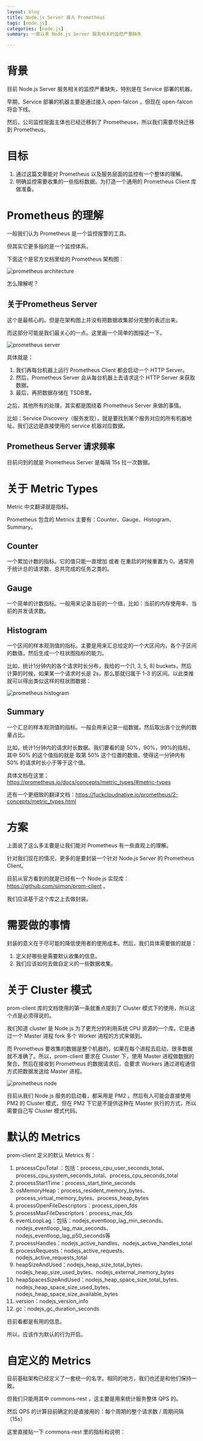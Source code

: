 ```yaml
---
layout: blog
title: Node.js Server 接入 Prometheus
tags: [node.js]
categories: [node.js]
summary: 一直以来 Node.js Server 服务相关的监控严重缺失

---
```


# 背景
目前 Node.js Server 服务相关的监控严重缺失，特别是在 Service 部署的机器。

早期，Service 部署的机器主要是通过接入 open-falcon ，但现在 open-falcon 将会下线。

然后，公司监控层面主体也已经迁移到了 Prometheuse，所以我们需要尽快迁移到 Prometheus。

# 目标
1. 通过这篇文章能对 Prometheus 以及服务层面的监控有一个整体的理解。
2. 明确监控需要收集的一些指标数据。为打造一个通用的 Prometheus Client 库做准备。
# Prometheus 的理解
一般我们认为 Prometheus 是一个监控报警的工具。

但其实它更多指的是一个监控体系。

下面这个是官方文档里给的 Prometheus 架构图：

![prometheus architecture](/static/img/prometheus_architecture.png)

怎么理解呢？

## 关于Prometheus Server
这个是最核心的。但是在架构图上并没有把数据收集部分完整的表述出来。

而这部分可能是我们最关心的一点。这里画一个简单的图描述一下。

![prometheus server](/static/img/prometheus-cs.png)

具体就是：

1. 我们再每台机器上运行 Prometheus Client 都会启动一个 HTTP Server。
2. 然后，Prometheus Server 会从每台机器上去请求这个 HTTP Server 来获取数据。
3. 最后，再把数据存储在 TSDB里。


之后，其他所有的处理，其实都是围绕着 Prometheus Server 来做的事情。

比如：Service Discovery（服务发现），就是要找到某个服务对应的所有机器地址。我们这边是直接使用的 service 机器对应数据。

## Prometheus Server 请求频率
目前问到的就是 Prometheus Server 是每隔 15s 拉一次数据。

# 关于 Metric Types
Metric 中文翻译就是指标。

Prometheus 包含的 Metrics 主要有：Counter、Gauge、Histogram、Summary。

## Counter
一个累加计数的指标。它的值只能一直增加 或者 在重启的时候重置为 0。通常用于统计总的请求数、总共完成的任务之类的。

## Gauge
一个简单的计数指标。一般用来记录当前的一个值，比如：当前的内存使用率、当前的并发请求数。

## Histogram
一个区间的样本观测值的指标。主要是用来汇总给定的一个大区间内，各个子区间的数值，然后生成一个柱状图指标的能力。

比如，统计1分钟内的各个请求时长分布，我给的一个[1, 3, 5, 8] buckets，然后计算的时候，如果某一个请求时长是 2s，那么那就归属于 1-3 的区间。以此类推就可以得出类似这样的柱状图数据：

![prometheus histogram](/static/img/prometheus-histogram.png)

## Summary
一个汇总的样本观测值的指标。一般会用来记录一组数据，然后取出各个比例的数量占比。

比如，统计1分钟内的请求时长数据。我们要看的是 50%，90%，99%的指标，其中 50% 的这个值指的就是 取第 50% 这个位置的数值，使得这一分钟内有 50% 的请求时长小于等于这个值。

具体文档在这里：https://prometheus.io/docs/concepts/metric_types/#metric-types

还有一个更细致的翻译文档：https://fuckcloudnative.io/prometheus/2-concepts/metric_types.html

# 方案
上面说了这么多主要是让我们能对 Prometheus 有一些直观上的理解。

针对我们现在的情况，更多的是要封装一个针对 Node.js Server 的 Prometheus Client。

目前从官方看到的就是已经有一个 Node.js 实现库：https://github.com/siimon/prom-client 。

我们应该基于这个库之上去做封装。

# 需要做的事情
封装的意义在于尽可能的降低使用者的使用成本。然后，我们具体需要做的就是：

1. 定义好哪些是需要默认收集的信息。
2. 我们应该如何去做自定义的一些数据收集。

# 关于 Cluster 模式
prom-client 库的文档使用的第一条就重点提到了 Cluster 模式下的使用，所以这个点是必须得说的。

我们知道 cluster 是 Node.js 为了更充分的利用系统 CPU 资源的一个库。它是通过一个 Master 进程 fork 多个 Worker 进程的方式来做到。

而 Prometheus 要收集的数据是整个机器的，如果在每个进程去启动，很多数据就不准确了。所以，prom-client 要求在 Cluster 下，使用 Master 进程做数据的聚合，然后在接收到 Prometheus 的数据请求后，会要求 Workers 通过进程通信方式把数据发送给 Master 进程。

![prometheus node](/static/img/prometheus-node.png)

目前从我们 Node.js 服务的启动看，都采用是 PM2 。然后有人可能会直接使用 PM2 的 Cluster 模式，但在 PM2 下它是不提供这种在 Master 执行的方式，所以需要自己写 Cluster 模式代码。

# 默认的 Metrics
prom-client 定义的默认 Metrics 有：

1. processCpuTotal ：包括：process_cpu_user_seconds_total、process_cpu_system_seconds_total、process_cpu_seconds_total
1. processStartTime：process_start_time_seconds
1. osMemoryHeap：process_resident_memory_bytes、process_virtual_memory_bytes、process_heap_bytes
1. processOpenFileDescriptors：process_open_fds
1. processMaxFileDescriptors：process_max_fds
1. eventLoopLag：包括：nodejs_eventloop_lag_min_seconds、nodejs_eventloop_lag_max_seconds、nodejs_eventloop_lag_p50_seconds等
1. processHandles：nodejs_active_handles、nodejs_active_handles_total
1. processRequests：nodejs_active_requests、nodejs_active_requests_total
1. heapSizeAndUsed：nodejs_heap_size_total_bytes、nodejs_heap_size_used_bytes、nodejs_external_memory_bytes
1. heapSpacesSizeAndUsed：nodejs_heap_space_size_total_bytes、nodejs_heap_space_size_used_bytes、nodejs_heap_space_size_available_bytes
1. version：nodejs_version_info
1. gc：nodejs_gc_duration_seconds

目前看都是有用的信息。

所以，应该作为默认的行为开启。

# 自定义的 Metrics

目前基础架构已经定义了一套统一的名字。相同的地方，我们也还是和他们保持一致。

但我们只能用其中 commons-rest ，这主要是用来统计服务整体 QPS 的。

然后 QPS 的计算目前确定的是直接用的：每个周期的整个请求数 / 周期间隔（15s）

这里直接贴一下 commons-rest 里的指标和说明：
